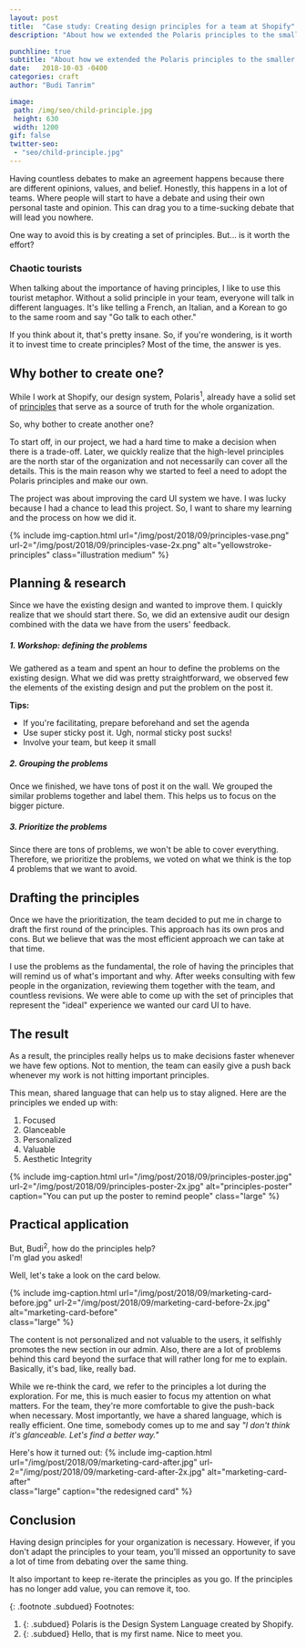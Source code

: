 ```yaml
---
layout: post
title:  "Case study: Creating design principles for a team at Shopify"
description: "About how we extended the Polaris principles to the smaller context in my project at Shopify."

punchline: true
subtitle: "About how we extended the Polaris principles to the smaller context in my project at Shopify."
date:   2018-10-03 -0400
categories: craft
author: "Budi Tanrim"

image:
 path: /img/seo/child-principle.jpg
 height: 630
 width: 1200
gif: false
twitter-seo: 
 - "seo/child-principle.jpg"
---
```


Having countless debates to make an agreement happens because there are different opinions, values, and belief. Honestly, this happens in a lot of teams. Where people will start to have a debate and using their own personal taste and opinion. This can drag you to a time-sucking debate that will lead you nowhere.

One way to avoid this is by creating a set of principles.
But... is it worth the effort?

### Chaotic tourists
When talking about the importance of having principles, I like to use this tourist metaphor. Without a solid principle in your team, everyone will talk in different languages. It's like telling a French, an Italian, and a Korean to go to the same room and say "Go talk to each other." 

If you think about it, that's pretty insane. So, if you're wondering, is it worth it to invest time to create principles? Most of the time, the answer is yes.

## Why bother to create one?
While I work at Shopify, our design system, Polaris<sup>1</sup>, already have a solid set of [principles][polaris-principles] that serve as a source of truth for the whole organization.

So, why bother to create another one?

To start off, in our project, we had a hard time to make a decision when there is a trade-off. Later, we quickly realize that the high-level principles are the north star of the organization and not necessarily can cover all the details. This is the main reason why we started to feel a need to adopt the Polaris principles and make our own.

The project was about improving the card UI system we have. I was lucky because I had a chance to lead this project. So, I want to share my learning and the process on how we did it.

{% include img-caption.html 
url="/img/post/2018/09/principles-vase.png" 
url-2="/img/post/2018/09/principles-vase-2x.png" 
alt="yellowstroke-principles" 
class="illustration medium" %}

## Planning & research
Since we have the existing design and wanted to improve them. I quickly realize that we should start there. So, we did an extensive audit our design combined with the data we have from the users' feedback.

##### 1. Workshop: defining the problems
We gathered as a team and spent an hour to define the problems on the existing design. What we did was pretty straightforward, we observed few the elements of the existing design and put the problem on the post it.

**Tips:**
- If you're facilitating, prepare beforehand and set the agenda
- Use super sticky post it. Ugh, normal sticky post sucks!
- Involve your team, but keep it small

##### 2. Grouping the problems
Once we finished, we have tons of post it on the wall. We grouped the similar problems together and label them. This helps us to focus on the bigger picture.

##### 3. Prioritize the problems
Since there are tons of problems, we won't be able to cover everything. Therefore, we prioritize the problems, we voted on what we think is the top 4 problems that we want to avoid.

## Drafting the principles
Once we have the prioritization, the team decided to put me in charge to draft the first round of the principles. This approach has its own pros and cons. But we believe that was the most efficient approach we can take at that time.

I use the problems as the fundamental, the role of having the principles that will remind us of what's important and why. After weeks consulting with few people in the organization, reviewing them together with the team, and countless revisions. We were able to come up with the set of principles that represent the "ideal" experience we wanted our card UI to have.


## The result
As a result, the principles really helps us to make decisions faster whenever we have few options. Not to mention, the team can easily give a push back whenever my work is not hitting important principles.

This mean, shared language that can help us to stay aligned. Here are the principles we ended up with:

1. Focused
2. Glanceable
3. Personalized
4. Valuable
5. Aesthetic Integrity

{% include img-caption.html 
url="/img/post/2018/09/principles-poster.jpg" 
url-2="/img/post/2018/09/principles-poster-2x.jpg" 
alt="principles-poster" 
caption="You can put up the poster to remind people" 
class="large" %}

## Practical application
But, Budi<sup>2</sup>, how do the principles help?  
I'm glad you asked!

Well, let's take a look on the card below.

{% include img-caption.html 
url="/img/post/2018/09/marketing-card-before.jpg" 
url-2="/img/post/2018/09/marketing-card-before-2x.jpg" 
alt="marketing-card-before"  
class="large" %}

The content is not personalized and not valuable to the users, it selfishly promotes the new section in our admin. Also, there are a lot of problems behind this card beyond the surface that will rather long for me to explain. Basically, it's bad, like, really bad.

While we re-think the card, we refer to the principles a lot during the exploration. For me, this is much easier to focus my attention on what matters. For the team, they're more comfortable to give the push-back when necessary. Most importantly, we have a shared language, which is really efficient. One time, somebody comes up to me and say _"I don't think it's glanceable. Let's find a better way."_  

Here's how it turned out:
{% include img-caption.html 
url="/img/post/2018/09/marketing-card-after.jpg" 
url-2="/img/post/2018/09/marketing-card-after-2x.jpg" 
alt="marketing-card-after"  
class="large"
caption="the redesigned card" %}

## Conclusion
Having design principles for your organization is necessary. However, if you don't adapt the principles to your team, you'll missed an opportunity to save a lot of time from debating over the same thing.

It also important to keep re-iterate the principles as you go. If the principles has no longer add value, you can remove it, too.

{: .footnote .subdued}
Footnotes:
1. {: .subdued} Polaris is the Design System Language created by Shopify.
2. {: .subdued} Hello, that is my first name. Nice to meet you.

[julie]: https://medium.com/the-year-of-the-looking-glass/a-matter-of-principle-4f5e6ad076bb
[polaris-principles]: https://polaris.shopify.com/guides/principles
